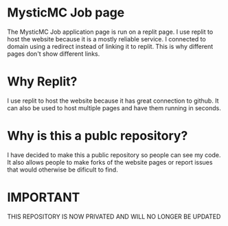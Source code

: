 # MysticMC Job page
The MysticMC Job application page is run on a replit page. I use replit to host the website because it is a mostly reliable service. I connected to domain using a redirect instead of linking it to replit. This is why different pages don't show different links.
# Why Replit?
I use replit to host the website because it has great connection to github. It can also be used to host multiple pages and have them running in seconds.
# Why is this a publc repository?
I have decided to make this a public repository so people can see my code. It also allows people to make forks of the website pages or report issues that would otherwise be dificult to find.
# IMPORTANT
THIS REPOSITORY IS NOW PRIVATED AND WILL NO LONGER BE UPDATED
